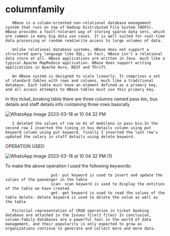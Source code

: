 # columnfamily
       HBase is a column-oriented non-relational database management system that runs on top of Hadoop Distributed File System (HDFS). HBase provides a fault-tolerant way of storing sparse data sets, which are common in many big data use cases. It is well suited for real-time data processing or random read/write access to large volumes of data.

       Unlike relational database systems, HBase does not support a structured query language like SQL; in fact, HBase isn’t a relational data store at all. HBase applications are written in Java  much like a typical Apache MapReduce application. HBase does support writing applications in Apache Avro, REST and Thrift.

       An HBase system is designed to scale linearly. It comprises a set of standard tables with rows and columns, much like a traditional database. Each table must have an element defined as a primary key, and all access attempts to HBase tables must use this primary key.
In this ticket_booking table there are three columns named pass bio, bus details and staff details info containing three rows basically

![WhatsApp Image 2023-03-18 at 10 04 32 PM](https://user-images.githubusercontent.com/124055684/226121094-f4f3d4b0-5493-4eb9-86c9-eb01ab57e81b.jpeg)

       I deleted the values of row no 01 of mobileno in pass bio.In the second row I inserted the timing in bus details column using put keyword column using put keyword. finally I inserted the last row's updated the salary in staff details using delete keyword.

OPERATION USED:

![WhatsApp Image 2023-03-18 at 10 04 32 PM (1)](https://user-images.githubusercontent.com/124055684/226121131-a249b6c1-3583-4690-8b23-0835940a98de.jpeg)

To make the above operation I used the following keywords:

                        put- put keyword is used to insert and update the values of the paasenger in the table
                        scan- scan keyword is used to display the entities of the table we have created
                        get- get keyword is used to read the values of the table delete- delete keyword is used to delete the value as well as the table

       Pictorial representation of CRUD operation in ticket booking database are attached in the Issues file(3 files) In conclusion, column-family databases are a powerful tool in the world of data management, and their popularity is only expected to grow as organizations continue to generate and collect more and more data.
